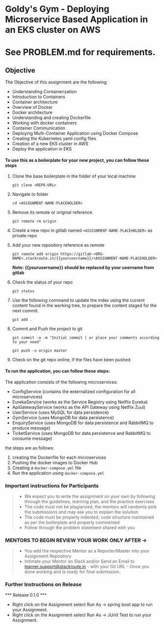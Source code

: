 # Goldy's Gym - Deploying Microservice Based Application in an EKS cluster on AWS


# See PROBLEM.md for requirements.

## Objective

The Objective of this assignment are the following:
 - Understanding Containerization
 - Introduction to Containers
 - Container architecture
 - Overview of Docker
 - Docker architecture
 - Understanding and creating Dockerfile
 - Working with docker containers
 - Container Communication
 - Deploying Multi-Container Application using Docker Compose
 - Creating the Kubernetes yaml config files
 - Creation of a new EKS cluster in AWS
 - Deploy the application in EKS

#### To use this as a boilerplate for your new project, you can follow these steps

1. Clone the base boilerplate in the folder **<ASSIGNMENT-NAME-PLACEHOLDER>** of your local machine
     
    `git clone <REPO-URL>`

2. Navigate to <ASSIGNMENT-NAME-PLACEHOLDER> folder

    `cd <ASSIGNMENT-NAME-PLACEHOLDER>`

3. Remove its remote or original reference

     `git remote rm origin`

4. Create a new repo in gitlab named `<ASSIGNMENT-NAME-PLACEHOLDER>` as private repo

5. Add your new repository reference as remote

     `git remote add origin https://gitlab-<ORG-NAME>.stackroute.in/{{yourusername}}/<ASSIGNMENT-NAME-PLACEHOLDER>`

     **Note: {{yourusername}} should be replaced by your username from gitlab**

5. Check the status of your repo 
     
     `git status`

6. Use the following command to update the index using the current content found in the working tree, to prepare the content staged for the next commit.

     `git add .`
 
7. Commit and Push the project to git

     `git commit -a -m "Initial commit | or place your comments according to your need"`

     `git push -u origin master`

8. Check on the git repo online, if the files have been pushed

#### To run the application, you can follow these steps:

The application consists of the following microservices:
- ConfigService (contains the externalized configuration for all microservices)
- EurekaService (works as the Service Registry using Netflix Eureka)
- ApiGatewayService (works as the API Gateway using Netflix Zuul)
- UserService (uses MySQL for data persistence)
- GymService (uses MongoDB for data persistence)
- EnquiryService (uses MongoDB for data persistence and RabbitMQ to produce message)
- TicketService (uses MongoDB for data persistence and RabbitMQ to consume message)

the steps are as follows:

1. creating the Dockerfile for each microservices
2. Pushing the docker images to Docker Hub
3. Creating a `docker-compose.yml` file
4. Run the application using `docker-compose.yml`


### Important instructions for Participants
> - We expect you to write the assignment on your own by following through the guidelines, learning plan, and the practice exercises
> - The code must not be plagiarized, the mentors will randomly pick the submissions and may ask you to explain the solution
> - The code must be properly indented, code structure maintained as per the boilerplate and properly commented
> - Follow through the problem statement shared with you

### MENTORS TO BEGIN REVIEW YOUR WORK ONLY AFTER ->
> - You add the respective Mentor as a Reporter/Master into your Assignment Repository
> - Intimate your Mentor on Slack and/or Send an Email to learner.support@stackroute.in - with your Git URL - Once you done working and is ready for final submission.


### Further Instructions on Release

*** Release 0.1.0 ***

- Right click on the Assignment select Run As -> spring boot app to run your Assignment.
- Right click on the Assignment select Run As -> JUnit Test to run your Assignment.
 

